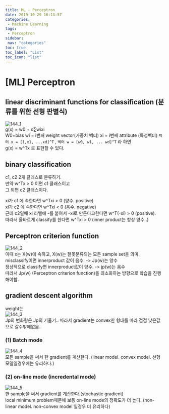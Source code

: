 ```yaml
---
title: ML - Perceptron
date: 2019-10-29 16:13:57
categories: 
 - Machine Learning
tags: 
 - Perceptron
sidebar:
 nav: "categories"
toc: true
toc_label: "List"
toc_icon: "list"
---
```

# [ML] Perceptron

## linear discriminant functions for classification (분류를 위한 선형 판별식)
![144_1](https://www.moongchi.dev/wp-content/images/144_1.png)  
g(x) = w0 + d∑wixi  
W0=bias
wi = i번째 weight vector(가중치 벡터)
xi = i번쩨 attribute (특성벡터)
`벡터 x = [1,x1, ...xd]^T` , `벡터 w = [w0, w1, ... wd]^T` 라 하면  
g(x) = w^Tx 로 표현할 수 있다.

## binary classification
c1, c2 2개 클래스로 분류하기.  
만약 w^Tx > 0 이면 c1 클래스이고  
그 외면 c2 클래스이다.

xi가 c1 에 속한다면 w^Txi > 0 (양수. positive)   
xi가 c2 에 속한다면 w^Txi < 0 (음수. negative)  
근데 c2일때 xi 라벨에 -를 붙여서 -xi로 만든다고한다면
w^T(-xi) > 0 (positive).  
따라서 올바르게 classify를 한다면 w^Txi > 0 (inner product는 항상 양수..)

## Perceptron criterion function
![144_2](https://www.moongchi.dev/wp-content/images/144_2.png)  
이때 x는 X(w)에 속하고, X(w)는 잘못분류되는 모든 sample set을 의미.  
misclassify이면 innerproduct 값이 음수. -> Jp(w)는 양수  
정상적으로 classify면 innerproduct값이 양수. -> jp(w)는 음수  
따라서 Jp(w) (Perceptron criterion function)을 최소화하는 방향으로 학습을 진행해야함. 

## gradient descent algorithm
weight는  
![144_3](https://www.moongchi.dev/wp-content/images/144_3.png)  
Jp의 변화량은 Jp의 기울기.. 따라서 gradient는 convex한 형태를 따라 점점 낮은값으로 갈수밖에없음.. 

### (1) Batch mode
![144_4](https://www.moongchi.dev/wp-content/images/144_4.png)  
모든 sample을 써서 한 gradient를 계산한다. (linear model. convex model. 선형모델일경우에는 유리하다.)

### (2) on-line mode (incredental mode)
![144_5](https://www.moongchi.dev/wp-content/images/144_5.png)  
한 sample을 써서 gradient를 계산한다.(stochastic gradient)  
local minimum problem때문에 보통 on-line mode의 정확도가 더 높다. (non-linear model. non-convex model 일경우 더 유리하다)  
